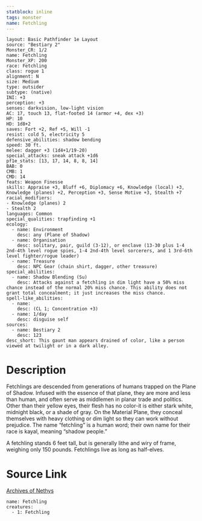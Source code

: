 ```yaml
---
statblock: inline
tags: monster
name: Fetchling
---
```

```statblock
layout: Basic Pathfinder 1e Layout
source: "Bestiary 2"
Monster_CR: 1/2
name: Fetchling
Monster_XP: 200
race: Fetchling
class: rogue 1
alignment: N
size: Medium
type: outsider
subtype: (native)
INI: +3
perception: +3
senses: darkvision, low-light vision
AC: 17, touch 13, flat-footed 14 (armor +4, dex +3)
HP: 10
HD: 1d8+2
saves: Fort +2, Ref +5, Will -1
resist: cold 5, electricity 5
defensive_abilities: shadow bending
speed: 30 ft.
melee: dagger +3 (1d4+1/19-20)
special_attacks: sneak attack +1d6
pf1e_stats: [13, 17, 14, 8, 8, 14]
BAB: 0
CMB: 1
CMD: 14
feats: Weapon Finesse
skills: Appraise +3, Bluff +6, Diplomacy +6, Knowledge (local) +3, Knowledge (planes) +2, Perception +3, Sense Motive +3, Stealth +7
racial_modifiers:
- Knowledge (planes) 2
- Stealth 2
languages: Common
special_qualities: trapfinding +1
ecology:
  - name: Environment
    desc: any (Plane of Shadow)
  - name: Organisation
    desc: solitary, pair, guild (3-12), or enclave (13-30 plus 1-4 2nd-4th level rogue spies, 1-4 2nd-4th level sorcerers, and 1 3rd-6th level fighter/rogue leader)
  - name: Treasure
    desc: NPC Gear (chain shirt, dagger, other treasure)
special_abilities:
  - name: Shadow Blending (Su)
    desc: Attacks against a fetchling in dim light have a 50% miss chance instead of the normal 20% miss chance. This ability does not grant total concealment; it just increases the miss chance.
spell-like_abilities:
  - name:
    desc: (CL 1; Concentration +3)
  - name: 1/day
    desc: disguise self
sources:
  - name: Bestiary 2
    desc: 123
desc_short: This gaunt man appears drained of color, like a person viewed at twilight or in a dark alley.
```
# Description
Fetchlings are descended from generations of humans trapped on the Plane of Shadow. Infused with the essence of that plane, they are more and less than human, and often serve as middlemen in planar trade and politics. Other than their yellow eyes, their flesh has no color-it is either stark white, midnight black, or a shade of gray. On the Material Plane, they conceal themselves with heavy clothing or dim light so they can work without prejudice. The name “fetchling” is a human word; their own name for their race is kayal, meaning “shadow people.”

A fetchling stands 6 feet tall, but is generally lithe and wiry of frame, weighing only 150 pounds. Fetchlings live as long as half-elves.
# Source Link
[Archives of Nethys](https://aonprd.com/MonsterDisplay.aspx?ItemName=Fetchling)
```encounter-table
name: Fetchling
creatures:
  - 1: Fetchling
```
